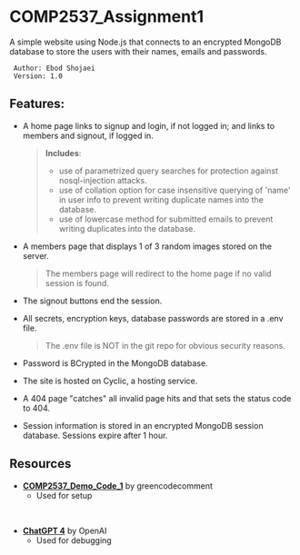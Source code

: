 # COMP2537_Assignment1

A simple website using Node.js that connects to an encrypted MongoDB database to store the users with their names, emails and passwords.

	 Author: Ebod Shojaei
	 Version: 1.0


## Features:

- A home page links to signup and login, if not logged in; and links to members and signout, if logged in.
	>  **Includes**:
	> - use of parametrized query searches for protection against nosql-injection attacks.
	> - use of collation option for case insensitive querying of 'name' in user info to prevent writing duplicate names into the database.
	> - use of lowercase method for submitted emails to prevent writing duplicates into the database.

- A members page that displays 1 of 3 random images stored on the server.
	> The members page will redirect to the home page if no valid session is found.

- The signout buttons end the session.

- All secrets, encryption keys, database passwords are stored in a .env file.
	> The .env file is NOT in the git repo for obvious security reasons.

- Password is BCrypted in the MongoDB database.

- The site is hosted on Cyclic, a hosting service.

- A 404 page "catches" all invalid page hits and that sets the status code to 404.

- Session information is stored in an encrypted MongoDB session database. Sessions expire after 1 hour.


## Resources
- **[COMP2537_Demo_Code_1](https://github.com/greencodecomments/COMP2537_Demo_Code_1)** by greencodecomment
	- Used for setup
<br>

- **[ChatGPT 4](https://chat.openai.com/)** by OpenAI
	- Used for debugging